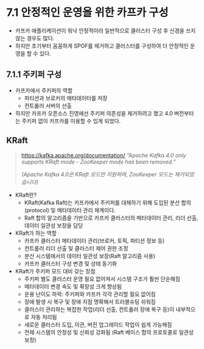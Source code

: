 # 7.1 안정적인 운영을 위한 카프카 구성

- 카프카 애플리케이션이 워낙 안정적이라 일반적으로 클러스터 구성 후 신경을 쓰지 않는 경우도 많다.
- 하지만 초기부터 꼼꼼하게 SPOF를 제거하고 클러스터를 구성하여 더 안정적인 운영을 할 수 있다.

## 7.1.1 주키퍼 구성

- 카프카에서 주키퍼의 역할
    - 파티션과 브로커의 메타데이터를 저장
    - 컨트롤러 서버의 선출
- 하지만 카프카 오픈소스 진영에선 주키퍼 의존성을 제거하려고 했고 4.0 버전부터는 주키퍼 없이 카프카를 이용할 수 있게 되었다.

## KRaft

> https://kafka.apache.org/documentation/
*“Apache Kafka 4.0 only supports KRaft mode - ZooKeeper mode has been removed.”*
>
>
> *(Apache Kafka 4.0은 KRaft 모드만 지원하며, ZooKeeper 모드는 제거되었습니다)*
>

- KRaft란?
    - KRaft(Kafka Raft)는 카프카에서 주키퍼를 대체하기 위해 도입된 분산 합의(protocol) 및 메타데이터 관리 체계이다.
    - Raft 합의 알고리즘을 기반으로 카프카 클러스터의 메타데이터 관리, 리더 선출, 데이터 일관성 보장을 담당
- KRaft가 하는 역할
    - 카프카 클러스터 메타데이터 관리(브로커, 토픽, 파티션 정보 등)
    - 컨트롤러 리더 선출 및 클러스터 제어 권한 조정
    - 분산 시스템에서의 데이터 일관성 보장(Raft 알고리즘 사용)
    - 카프카 클러스터 구성 변경 및 상태 동기화
- KRaft가 주키퍼 모드 대비 갖는 장점
    - 주키퍼 별도 클러스터 운영 필요 없어져서 시스템 구조가 훨씬 단순해짐
    - 메타데이터 변경 속도 및 확장성 크게 향상됨
    - 운용 난이도 하락: 주키퍼와 카프카 각각 관리할 필요 없어짐
    - 장애 발생 시 복구 및 장애 지점 명확해서 트러블슈팅 쉬워짐
    - 클러스터 관리하는 복잡한 작업(리더 선출, 컨트롤러 장애 복구 등)이 내부적으로 자동 처리됨
    - 새로운 클러스터 도입, 이관, 버전 업그레이드 작업이 쉽게 가능해짐
    - 전체 시스템의 안정성 및 신뢰성 강화됨 (Raft 베이스 합의 프로토콜로 일관성 보장)
